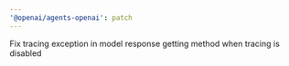 ```yaml
---
'@openai/agents-openai': patch
---
```


Fix tracing exception in model response getting method when tracing is disabled
